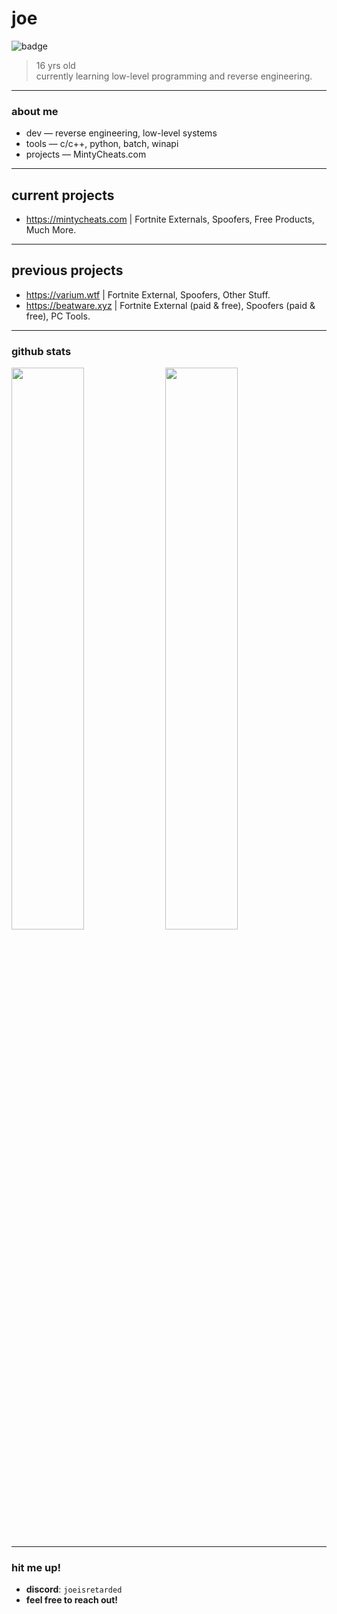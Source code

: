 # joe

![badge](https://img.shields.io/badge/joe-development-black?style=for-the-badge&logo=github&logoColor=white)


> 16 yrs old  
> currently learning low-level programming and reverse engineering.

---

### about me

- dev — reverse engineering, low-level systems  
- tools — c/c++, python, batch, winapi    
- projects — MintyCheats.com

---

## current projects
- https://mintycheats.com | Fortnite Externals, Spoofers, Free Products, Much More.

---
## previous projects
- https://varium.wtf | Fortnite External, Spoofers, Other Stuff.
- https://beatware.xyz | Fortnite External (paid & free), Spoofers (paid & free), PC Tools.
---

### github stats

<p align="left">
  <img src="https://github-readme-stats.vercel.app/api?username=joe1338&show_icons=true&theme=tokyonight&hide_border=true" width="48%" />
  <img src="https://github-readme-streak-stats.herokuapp.com?user=joe1338&theme=tokyonight&hide_border=true" width="48%" />
</p>

---

### hit me up!

- **discord**: `joeisretarded`  
- **feel free to reach out!**
